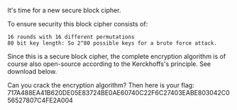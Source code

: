 It's time for a new secure block cipher.

To ensure security this block cipher consists of:

    16 rounds with 16 different permutations
    80 bit key length: So 2^80 possible keys for a brute force attack.

Since this is a secure block cipher, the complete encryption algorithm is of course also open-source according to the Kerckhoffs's principle. See download below.

Can you crack the encryption algorithm? Then here is your flag: 717A488EA41B620DE05E83724BE0AE60740C22F6C27403EABE803042C056527807C4FE2A004